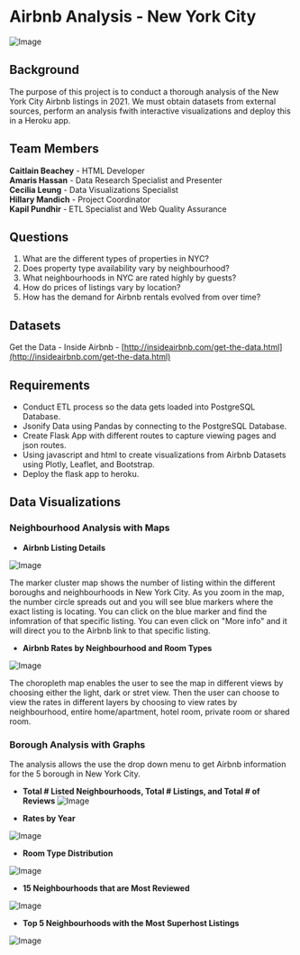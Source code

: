 # Airbnb Analysis - New York City
![Image](https://www.newyorkhotels.org//img_new/top_banner2.png)

## Background

The purpose of this project is to conduct a thorough analysis of the New York City Airbnb listings in 2021.  We must obtain datasets from external sources, perform an analysis fwith interactive visualizations and deploy this in a Heroku app.  

## Team Members 
**Caitlain Beachey** - HTML Developer <br>
**Amaris Hassan** - Data Research Specialist and Presenter<br>
**Cecilia Leung** - Data Visualizations Specialist<br>
**Hillary Mandich** - Project Coordinator<br>
**Kapil Pundhir** - ETL Specialist and Web Quality Assurance<br>

## Questions

1.  What are the different types of properties in NYC?
2.  Does property type availability vary by neighbourhood?
3.  What neighbourhoods in NYC are rated highly by guests?
4.  How do prices of listings vary by location?
5.  How has the demand for Airbnb rentals evolved from over time?

## Datasets

Get the Data - Inside Airbnb - [http://insideairbnb.com/get-the-data.html](http://insideairbnb.com/get-the-data.html)

## Requirements

* Conduct ETL process so the data gets loaded into PostgreSQL Database.
* Jsonify Data using Pandas by connecting to the PostgreSQL Database.
* Create Flask App with different routes to capture viewing pages and json routes. 
* Using javascript and html to create visualizations from Airbnb Datasets using Plotly, Leaflet, and Bootstrap.
* Deploy the flask app to heroku.

## Data Visualizations

### Neighbourhood Analysis with Maps

* **Airbnb Listing Details**

![Image](https://github.com/kman4/Airbnb_analysis_NYC/blob/master/Images/Marker%20Cluster.png)

The marker cluster map shows the number of listing within the different boroughs and neighbourhoods in New York City.  As you zoom in the map, the number circle spreads out and you will see blue markers where the exact listing is locating.  You can click on the blue marker and find the infomration of that specific listing.  You can even click on "More info" and it will direct you to the Airbnb link to that specific listing.


* **Airbnb Rates by Neighbourhood and Room Types**

![Image](https://github.com/kman4/Airbnb_analysis_NYC/blob/master/Images/Chropleth.png)

The choropleth map enables the user to see the map in different views by choosing either the light, dark or stret view.  Then the user can choose to view the rates in different layers by choosing to view rates by neighbourhood, entire home/apartment, hotel room, private room or shared room.

### Borough Analysis with Graphs

The analysis allows the use the drop down menu to get Airbnb information for the 5 borough in New York City.

* **Total # Listed Neighbourhoods, Total # Listings, and Total # of Reviews**
![Image](https://github.com/kman4/Airbnb_analysis_NYC/blob/master/Images/Indicators.png)

* **Rates by Year**

![Image](https://github.com/kman4/Airbnb_analysis_NYC/blob/master/Images/Line.png)

* **Room Type Distribution**

![Image](https://github.com/kman4/Airbnb_analysis_NYC/blob/master/Images/Pie.png)

* **15 Neighbourhoods that are Most Reviewed**

![Image](https://github.com/kman4/Airbnb_analysis_NYC/blob/master/Images/Bar.png)

* **Top 5 Neighbourhoods with the Most Superhost Listings**

![Image](https://github.com/kman4/Airbnb_analysis_NYC/blob/master/Images/Bubble.png)
